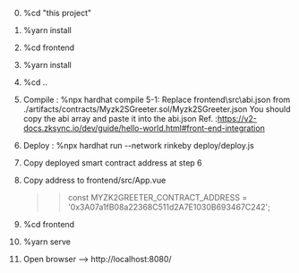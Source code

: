 0. %cd "this project"

1. %yarn install

2. %cd frontend

3. %yarn install

4. %cd ..

5. Compile : 
   %npx hardhat compile
   5-1:
   Replace frontend\src\abi.json from ./artifacts/contracts/Myzk2SGreeter.sol/Myzk2SGreeter.json
   You should copy the abi array and paste it into the abi.json
   Ref. :https://v2-docs.zksync.io/dev/guide/hello-world.html#front-end-integration

6. Deploy :
   %npx hardhat run --network rinkeby deploy/deploy.js

7. Copy deployed smart contract address at step 6

8. Copy address to frontend/src/App.vue
   >> const MYZK2GREETER_CONTRACT_ADDRESS = '0x3A07a1fB08a22368C511d2A7E1030B693467C242';

9. %cd frontend

10. %yarn serve

11. Open browser --> http://localhost:8080/ 